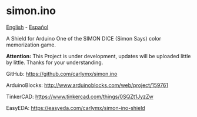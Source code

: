 # simon.ino
[English](README.md) - [Español](README.es-ES.md)

A Shield for Arduino One of the SIMON DICE (Simon Says) color memorization game.


**Attention:** This Project is under development, updates will be uploaded little by little.
Thanks for your understanding.


GitHub: https://github.com/carlymx/simon.ino

ArduinoBlocks: http://www.arduinoblocks.com/web/project/159761

TinkerCAD:  https://www.tinkercad.com/things/0SQZt1JyzZw

EasyEDA: https://easyeda.com/carlymx/simon-ino-shield

